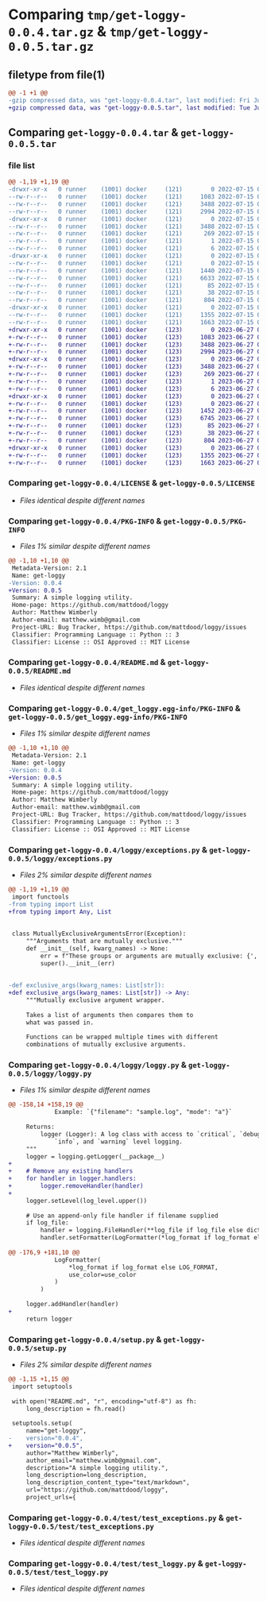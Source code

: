 # Comparing `tmp/get-loggy-0.0.4.tar.gz` & `tmp/get-loggy-0.0.5.tar.gz`

## filetype from file(1)

```diff
@@ -1 +1 @@
-gzip compressed data, was "get-loggy-0.0.4.tar", last modified: Fri Jul 15 04:16:16 2022, max compression
+gzip compressed data, was "get-loggy-0.0.5.tar", last modified: Tue Jun 27 05:49:52 2023, max compression
```

## Comparing `get-loggy-0.0.4.tar` & `get-loggy-0.0.5.tar`

### file list

```diff
@@ -1,19 +1,19 @@
-drwxr-xr-x   0 runner    (1001) docker     (121)        0 2022-07-15 04:16:16.229972 get-loggy-0.0.4/
--rw-r--r--   0 runner    (1001) docker     (121)     1083 2022-07-15 04:16:08.000000 get-loggy-0.0.4/LICENSE
--rw-r--r--   0 runner    (1001) docker     (121)     3488 2022-07-15 04:16:16.229972 get-loggy-0.0.4/PKG-INFO
--rw-r--r--   0 runner    (1001) docker     (121)     2994 2022-07-15 04:16:08.000000 get-loggy-0.0.4/README.md
-drwxr-xr-x   0 runner    (1001) docker     (121)        0 2022-07-15 04:16:16.229972 get-loggy-0.0.4/get_loggy.egg-info/
--rw-r--r--   0 runner    (1001) docker     (121)     3488 2022-07-15 04:16:16.000000 get-loggy-0.0.4/get_loggy.egg-info/PKG-INFO
--rw-r--r--   0 runner    (1001) docker     (121)      269 2022-07-15 04:16:16.000000 get-loggy-0.0.4/get_loggy.egg-info/SOURCES.txt
--rw-r--r--   0 runner    (1001) docker     (121)        1 2022-07-15 04:16:16.000000 get-loggy-0.0.4/get_loggy.egg-info/dependency_links.txt
--rw-r--r--   0 runner    (1001) docker     (121)        6 2022-07-15 04:16:16.000000 get-loggy-0.0.4/get_loggy.egg-info/top_level.txt
-drwxr-xr-x   0 runner    (1001) docker     (121)        0 2022-07-15 04:16:16.229972 get-loggy-0.0.4/loggy/
--rw-r--r--   0 runner    (1001) docker     (121)        0 2022-07-15 04:16:08.000000 get-loggy-0.0.4/loggy/__init__.py
--rw-r--r--   0 runner    (1001) docker     (121)     1440 2022-07-15 04:16:08.000000 get-loggy-0.0.4/loggy/exceptions.py
--rw-r--r--   0 runner    (1001) docker     (121)     6633 2022-07-15 04:16:08.000000 get-loggy-0.0.4/loggy/loggy.py
--rw-r--r--   0 runner    (1001) docker     (121)       85 2022-07-15 04:16:08.000000 get-loggy-0.0.4/pyproject.toml
--rw-r--r--   0 runner    (1001) docker     (121)       38 2022-07-15 04:16:16.229972 get-loggy-0.0.4/setup.cfg
--rw-r--r--   0 runner    (1001) docker     (121)      804 2022-07-15 04:16:08.000000 get-loggy-0.0.4/setup.py
-drwxr-xr-x   0 runner    (1001) docker     (121)        0 2022-07-15 04:16:16.229972 get-loggy-0.0.4/test/
--rw-r--r--   0 runner    (1001) docker     (121)     1355 2022-07-15 04:16:08.000000 get-loggy-0.0.4/test/test_exceptions.py
--rw-r--r--   0 runner    (1001) docker     (121)     1663 2022-07-15 04:16:08.000000 get-loggy-0.0.4/test/test_loggy.py
+drwxr-xr-x   0 runner    (1001) docker     (123)        0 2023-06-27 05:49:52.060299 get-loggy-0.0.5/
+-rw-r--r--   0 runner    (1001) docker     (123)     1083 2023-06-27 05:49:43.000000 get-loggy-0.0.5/LICENSE
+-rw-r--r--   0 runner    (1001) docker     (123)     3488 2023-06-27 05:49:52.060299 get-loggy-0.0.5/PKG-INFO
+-rw-r--r--   0 runner    (1001) docker     (123)     2994 2023-06-27 05:49:43.000000 get-loggy-0.0.5/README.md
+drwxr-xr-x   0 runner    (1001) docker     (123)        0 2023-06-27 05:49:52.060299 get-loggy-0.0.5/get_loggy.egg-info/
+-rw-r--r--   0 runner    (1001) docker     (123)     3488 2023-06-27 05:49:52.000000 get-loggy-0.0.5/get_loggy.egg-info/PKG-INFO
+-rw-r--r--   0 runner    (1001) docker     (123)      269 2023-06-27 05:49:52.000000 get-loggy-0.0.5/get_loggy.egg-info/SOURCES.txt
+-rw-r--r--   0 runner    (1001) docker     (123)        1 2023-06-27 05:49:52.000000 get-loggy-0.0.5/get_loggy.egg-info/dependency_links.txt
+-rw-r--r--   0 runner    (1001) docker     (123)        6 2023-06-27 05:49:52.000000 get-loggy-0.0.5/get_loggy.egg-info/top_level.txt
+drwxr-xr-x   0 runner    (1001) docker     (123)        0 2023-06-27 05:49:52.060299 get-loggy-0.0.5/loggy/
+-rw-r--r--   0 runner    (1001) docker     (123)        0 2023-06-27 05:49:43.000000 get-loggy-0.0.5/loggy/__init__.py
+-rw-r--r--   0 runner    (1001) docker     (123)     1452 2023-06-27 05:49:43.000000 get-loggy-0.0.5/loggy/exceptions.py
+-rw-r--r--   0 runner    (1001) docker     (123)     6745 2023-06-27 05:49:43.000000 get-loggy-0.0.5/loggy/loggy.py
+-rw-r--r--   0 runner    (1001) docker     (123)       85 2023-06-27 05:49:43.000000 get-loggy-0.0.5/pyproject.toml
+-rw-r--r--   0 runner    (1001) docker     (123)       38 2023-06-27 05:49:52.060299 get-loggy-0.0.5/setup.cfg
+-rw-r--r--   0 runner    (1001) docker     (123)      804 2023-06-27 05:49:43.000000 get-loggy-0.0.5/setup.py
+drwxr-xr-x   0 runner    (1001) docker     (123)        0 2023-06-27 05:49:52.060299 get-loggy-0.0.5/test/
+-rw-r--r--   0 runner    (1001) docker     (123)     1355 2023-06-27 05:49:43.000000 get-loggy-0.0.5/test/test_exceptions.py
+-rw-r--r--   0 runner    (1001) docker     (123)     1663 2023-06-27 05:49:43.000000 get-loggy-0.0.5/test/test_loggy.py
```

### Comparing `get-loggy-0.0.4/LICENSE` & `get-loggy-0.0.5/LICENSE`

 * *Files identical despite different names*

### Comparing `get-loggy-0.0.4/PKG-INFO` & `get-loggy-0.0.5/PKG-INFO`

 * *Files 1% similar despite different names*

```diff
@@ -1,10 +1,10 @@
 Metadata-Version: 2.1
 Name: get-loggy
-Version: 0.0.4
+Version: 0.0.5
 Summary: A simple logging utility.
 Home-page: https://github.com/mattdood/loggy
 Author: Matthew Wimberly
 Author-email: matthew.wimb@gmail.com
 Project-URL: Bug Tracker, https://github.com/mattdood/loggy/issues
 Classifier: Programming Language :: Python :: 3
 Classifier: License :: OSI Approved :: MIT License
```

### Comparing `get-loggy-0.0.4/README.md` & `get-loggy-0.0.5/README.md`

 * *Files identical despite different names*

### Comparing `get-loggy-0.0.4/get_loggy.egg-info/PKG-INFO` & `get-loggy-0.0.5/get_loggy.egg-info/PKG-INFO`

 * *Files 1% similar despite different names*

```diff
@@ -1,10 +1,10 @@
 Metadata-Version: 2.1
 Name: get-loggy
-Version: 0.0.4
+Version: 0.0.5
 Summary: A simple logging utility.
 Home-page: https://github.com/mattdood/loggy
 Author: Matthew Wimberly
 Author-email: matthew.wimb@gmail.com
 Project-URL: Bug Tracker, https://github.com/mattdood/loggy/issues
 Classifier: Programming Language :: Python :: 3
 Classifier: License :: OSI Approved :: MIT License
```

### Comparing `get-loggy-0.0.4/loggy/exceptions.py` & `get-loggy-0.0.5/loggy/exceptions.py`

 * *Files 2% similar despite different names*

```diff
@@ -1,19 +1,19 @@
 import functools
-from typing import List
+from typing import Any, List
 
 
 class MutuallyExclusiveArgumentsError(Exception):
     """Arguments that are mutually exclusive."""
     def __init__(self, kwarg_names) -> None:
         err = f"These groups or arguments are mutually exclusive: {', '.join(kw for kw in kwarg_names)}"
         super().__init__(err)
 
 
-def exclusive_args(kwarg_names: List[str]):
+def exclusive_args(kwarg_names: List[str]) -> Any:
     """Mutually exclusive argument wrapper.
 
     Takes a list of arguments then compares them to
     what was passed in.
 
     Functions can be wrapped multiple times with different
     combinations of mutually exclusive arguments.
```

### Comparing `get-loggy-0.0.4/loggy/loggy.py` & `get-loggy-0.0.5/loggy/loggy.py`

 * *Files 1% similar despite different names*

```diff
@@ -158,14 +158,19 @@
             Example: `{"filename": "sample.log", "mode": "a"}`
 
     Returns:
         logger (Logger): A log class with access to `critical`, `debug`, `error`,
             `info`, and `warning` level logging.
     """
     logger = logging.getLogger(__package__)
+
+    # Remove any existing handlers
+    for handler in logger.handlers:
+        logger.removeHandler(handler)
+
     logger.setLevel(log_level.upper())
 
     # Use an append-only file handler if filename supplied
     if log_file:
         handler = logging.FileHandler(**log_file if log_file else dict())
         handler.setFormatter(LogFormatter(*log_format if log_format else LOG_FORMAT))
 
@@ -176,9 +181,10 @@
             LogFormatter(
                 *log_format if log_format else LOG_FORMAT,
                 use_color=use_color
             )
         )
 
     logger.addHandler(handler)
+
     return logger
```

### Comparing `get-loggy-0.0.4/setup.py` & `get-loggy-0.0.5/setup.py`

 * *Files 2% similar despite different names*

```diff
@@ -1,15 +1,15 @@
 import setuptools
 
 with open("README.md", "r", encoding="utf-8") as fh:
     long_description = fh.read()
 
 setuptools.setup(
     name="get-loggy",
-    version="0.0.4",
+    version="0.0.5",
     author="Matthew Wimberly",
     author_email="matthew.wimb@gmail.com",
     description="A simple logging utility.",
     long_description=long_description,
     long_description_content_type="text/markdown",
     url="https://github.com/mattdood/loggy",
     project_urls={
```

### Comparing `get-loggy-0.0.4/test/test_exceptions.py` & `get-loggy-0.0.5/test/test_exceptions.py`

 * *Files identical despite different names*

### Comparing `get-loggy-0.0.4/test/test_loggy.py` & `get-loggy-0.0.5/test/test_loggy.py`

 * *Files identical despite different names*

